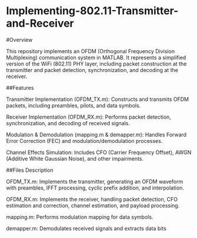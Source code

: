 # Implementing-802.11-Transmitter-and-Receiver

#Overview

This repository implements an OFDM (Orthogonal Frequency Division Multiplexing) communication system in MATLAB. It represents a simplified version of the WiFi (802.11) PHY layer, including packet construction at the transmitter and packet detection, synchronization, and decoding at the receiver.

##Features

Transmitter Implementation (OFDM_TX.m): Constructs and transmits OFDM packets, including preambles, pilots, and data symbols.

Receiver Implementation (OFDM_RX.m): Performs packet detection, synchronization, and decoding of received signals.

Modulation & Demodulation (mapping.m & demapper.m): Handles Forward Error Correction (FEC) and modulation/demodulation processes.

Channel Effects Simulation: Includes CFO (Carrier Frequency Offset), AWGN (Additive White Gaussian Noise), and other impairments.

##Files Description

OFDM_TX.m: Implements the transmitter, generating an OFDM waveform with preambles, IFFT processing, cyclic prefix addition, and interpolation.

OFDM_RX.m: Implements the receiver, handling packet detection, CFO estimation and correction, channel estimation, and payload processing.

mapping.m: Performs modulation mapping for data symbols.

demapper.m: Demodulates received signals and extracts data bits
